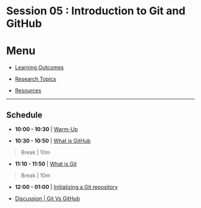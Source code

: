 # Session 05 : Introduction to Git and GitHub

# Menu

- [Learning Outcomes](./learning-outcomes.md)

- [Research Topics](./research-topics.md)

- [Resources](./resources.md)

--------------------------------------------------------------------------------

## Schedule

- **10:00 - 10:30** | [Warm-Up](./puzzle.md)

- **10:30 - 10:50** | [What is GitHub](./intro-to-github.md)

> Break | 10m

- **11:10 - 11:50** | [What is Git](./intro-to-git.md)

> Break | 10m

- **12:00 - 01:00** | [Initializing a Git repository](./local-git-repo.md)

- [Discussion | Git Vs GitHub](./git-github.md)
